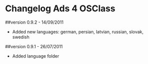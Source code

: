 Changelog Ads 4 OSClass
=======================

##version 0.9.2 - 14/09/2011

* Added new languages: german, persian, latvian, russian, slovak, swedish

##version 0.9.1 - 26/07/2011

* Added language folder